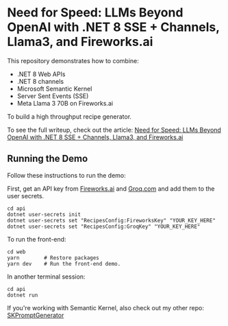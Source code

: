 # Need for Speed: LLMs Beyond OpenAI with .NET 8 SSE + Channels, Llama3, and Fireworks.ai

This repository demonstrates how to combine:

- .NET 8 Web APIs
- .NET 8 channels
- Microsoft Semantic Kernel
- Server Sent Events (SSE)
- Meta Llama 3 70B on Fireworks.ai

To build a high throughput recipe generator.

To see the full writeup, check out the article: [Need for Speed: LLMs Beyond OpenAI with .NET 8 SSE + Channels, Llama3, and Fireworks.ai](https://chrlschn.dev/blog/2024/05/need-for-speed-llms-beyond-openai-w-dotnet-sse-channels-llama3-fireworks-ai)

## Running the Demo

Follow these instructions to run the demo:

First, get an API key from [Fireworks.ai](https://fireworks.ai) and [Groq.com](https://groq.com) and add them to the user secrets.

```shell
cd api
dotnet user-secrets init
dotnet user-secrets set "RecipesConfig:FireworksKey" "YOUR_KEY_HERE"
dotnet user-secrets set "RecipesConfig:GroqKey" "YOUR_KEY_HERE"
```

To run the front-end:

```shell
cd web
yarn        # Restore packages
yarn dev    # Run the front-end demo.
```

In another terminal session:

```shell
cd api
dotnet run
```

If you're working with Semantic Kernel, also check out my other repo: [SKPromptGenerator](https://github.com/CharlieDigital/SKPromptGenerator)
